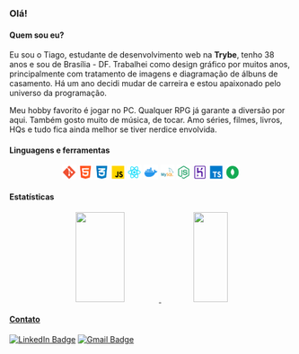 ### Olá!

#### Quem sou eu?

  Eu sou o Tiago, estudante de desenvolvimento web na <strong><a href="https://www.betrybe.com/" style="text-decoration: none">Trybe</a></strong>, tenho 38 anos e sou de Brasília - DF. Trabalhei como design gráfico por muitos anos, principalmente com tratamento de imagens e diagramação de álbuns de casamento. Há um ano decidi mudar de carreira e estou apaixonado pelo universo da programação.

  Meu hobby favorito é jogar no PC. Qualquer RPG já garante a diversão por aqui. Também gosto muito de música, de tocar. Amo séries, filmes, livros, HQs e tudo fica ainda melhor se tiver nerdice envolvida.
  
#### Linguagens e ferramentas

<div align="center">
  <img width="5%" height="auto" src="https://github.com/TiLourinho/TiLourinho/blob/main/assets/Git.png" alt="Git logo" onclick="return false"/>
  <img width="5%" height="auto" src="https://github.com/TiLourinho/TiLourinho/blob/main/assets/HTML.png" alt="HTML logo"/>
  <img width="5%" height="auto" src="https://github.com/TiLourinho/TiLourinho/blob/main/assets/CSS.png" alt="CSS logo"/>
  <img width="5%" height="auto" src="https://github.com/TiLourinho/TiLourinho/blob/main/assets/JavaScript.png" alt="JavaScript logo"/>
  <img width="5%" height="auto" src="https://github.com/TiLourinho/TiLourinho/blob/main/assets/React.png" alt="React logo"/>
  <img width="5%" height="auto" src="https://github.com/TiLourinho/TiLourinho/blob/main/assets/Docker.png" alt="Docker logo"/>
  <img width="5%" height="auto" src="https://github.com/TiLourinho/TiLourinho/blob/main/assets/MySQL.png" alt="MySQL logo"/>
  <img width="5%" height="auto" src="https://github.com/TiLourinho/TiLourinho/blob/main/assets/NodeJS.png" alt="NodeJS logo"/>
  <img width="5%" height="auto" src="https://github.com/TiLourinho/TiLourinho/blob/main/assets/Heroku.png" alt="Heroku logo"/>
  <img width="5%" height="auto" src="https://github.com/TiLourinho/TiLourinho/blob/main/assets/TypeScript.png" alt="TypeScript logo"/>
  <img width="5%" height="auto" src="https://github.com/TiLourinho/TiLourinho/blob/main/assets/MongoDB.png" alt="MongoDB logo"/>
</div>

#### Estatísticas

<div align="center">
  <a href="https://github.com/TiLourinho">
  <img height="160em" width="41.5%" src="https://github-readme-stats.vercel.app/api?username=TiLourinho&show_icons=true&theme=graywhite&include_all_commits=true&count_private=true"/>
  <img height="160em" width="35%" src="https://github-readme-stats.vercel.app/api/top-langs/?username=TiLourinho&layout=compact&langs_count=7&theme=graywhite"/>
</div>

#### Contato

[![LinkedIn Badge](https://img.shields.io/badge/LinkedIn-0077B5?style=for-the-badge&logo=linkedin&logoColor=white)](https://www.linkedin.com/in/lourinho-tiago/)
[![Gmail Badge](https://img.shields.io/badge/-lourinho.tiago@gmail.com-c14438?style=for-the-badge&logo=Gmail&logoColor=white&link=mailto:lourinho.tiago@gmail.com)](mailto:lourinho.tiago@gmail.com)
